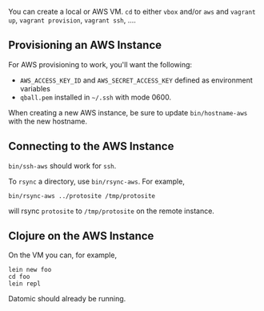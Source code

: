 You can create a local or AWS VM.  `cd` to either `vbox` and/or `aws` and `vagrant up`, `vagrant provision`, `vagrant ssh`, ....

Provisioning an AWS Instance
----------------------------

For AWS provisioning to work, you'll want the following:

- `AWS_ACCESS_KEY_ID` and `AWS_SECRET_ACCESS_KEY` defined as environment variables
- `qball.pem` installed in `~/.ssh` with mode 0600.

When creating a new AWS instance, be sure to update `bin/hostname-aws` with the new hostname.

Connecting to the AWS Instance
------------------------------

`bin/ssh-aws` should work for `ssh`.

To `rsync` a directory, use `bin/rsync-aws`.  For example,

    bin/rsync-aws ../protosite /tmp/protosite

will rsync `protosite` to `/tmp/protosite` on the remote instance.

Clojure on the AWS Instance
---------------------------

On the VM you can, for example,

    lein new foo
    cd foo
    lein repl

Datomic should already be running.
